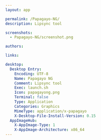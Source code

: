 ```yaml
---
layout: app

permalink: /Papagayo-NG/
description: Lipsync tool

screenshots:
  - Papagayo-NG/screenshot.png

authors:

links:

desktop:
  Desktop Entry:
    Encoding: UTF-8
    Name: Papagayo NG
    Comment: Lipsync tool
    Exec: launch.sh
    Icon: papagayong.png
    Terminal: false
    Type: Application
    Categories: Graphics
    MimeType: application/x-papagayo
    X-Desktop-File-Install-Version: 0.15
  AppImageHub:
    X-AppImage-Type: 1
    X-AppImage-Architecture: x86_64
---
```

